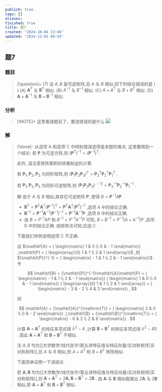 ```yaml
---
publish: true
tags: []
aliases: 
finished: true
title: 题7
created: "2024-10-04 13:46"
updated: "2024-12-01 06:54"
---
```

## 题7
### 题目
> [!question]+
> (7) 设 $A, B$ 是可逆矩阵,且 $A$ 与 $B$ 相似,则下列结论错误的是 ( )
> (A) ${\mathbf{A}}^{\mathrm{T}}$ 与 ${\mathbf{B}}^{\mathrm{T}}$ 相似. 
> (B) ${A}^{-1}$ 与 ${B}^{-1}$ 相似.
> (C) $A + {A}^{\mathrm{T}}$ 与 $B + {B}^{\mathrm{T}}$ 相似. 
> (D) $\mathbf{A} + {\mathbf{A}}^{-1}$ 与 $\mathbf{B} + {\mathbf{B}}^{-1}$ 相似.
### 分析
> [!NOTE]+
> 这里看错题目了，要选错误的是什么
> ![](https://img.hwenyi.tech/202411291624363.webp)
### 解
> [!done]-
> 从选项 $\mathrm{A}$ 和选项 $\mathrm{C}$ 中辨别错误选项是本题的难点. 这里要用到一个结论: 若 $\mathbf{P}$ 为可逆方阵,则 ${( {\mathbf{P}}^{\mathrm{T}}) }^{-1} = {( {\mathbf{P}}^{-1}) }^{\mathrm{T}}.$
> 
> 此外, 请注意矩阵乘积的转置和逆的计算.
> 
> 若 ${\mathbf{P}}_{1},{\mathbf{P}}_{2},{\mathbf{P}}_{3}$ 为同阶矩阵,则 ${( {\mathbf{P}}_{1}{\mathbf{P}}_{2}{\mathbf{P}}_{3}) }^{\mathrm{T}} = {\mathbf{P}}_{3}^{\mathrm{T}}{\mathbf{P}}_{2}^{\mathrm{T}}{\mathbf{P}}_{1}^{\mathrm{T}}$ .
> 
> 若 ${\mathbf{P}}_{1},{\mathbf{P}}_{2},{\mathbf{P}}_{3}$ 为同阶可逆矩阵,则 ${( {\mathbf{P}}_{1}{\mathbf{P}}_{2}{\mathbf{P}}_{3}) }^{. -1\rbrack } = {\mathbf{P}}_{3}^{-1}{\mathbf{P}}_{2}^{-1}{\mathbf{P}}_{1}^{-1}$ .
> 
> 解 由于 $A$ 与 $B$ 相似,故存在可逆矩阵 $\mathbf{P}$ ,使得 $B = {\mathbf{P}}^{-1}A\mathbf{P}$ .
> 
> - ${\mathbf{B}}^{\mathrm{T}} = {\mathbf{P}}^{\mathrm{T}}{\mathbf{A}}^{\mathrm{T}}{( {\mathbf{P}}^{-1}) }^{\mathrm{T}} = {\mathbf{P}}^{\mathrm{T}}{\mathbf{A}}^{\mathrm{T}}{( {\mathbf{P}}^{\mathrm{T}}) }^{-1}$ ,选项 $\mathrm{A}$ 中的结论正确.
> - ${\mathbf{B}}^{-1} = {\mathbf{P}}^{-1}{\mathbf{A}}^{-1}{( {\mathbf{P}}^{-1}) }^{-1} = {\mathbf{P}}^{-1}{\mathbf{A}}^{-1}\mathbf{P}$ ,选项 $\mathrm{B}$ 中的结论正确.
> - 由 $B = {P}^{-1}{AP}$ 和 ${B}^{-1} = {P}^{-1}{A}^{-1}P$ 可知, $B + {B}^{-1} = {P}^{-1}( {A + {A}^{-1}}) P$ ,选项 D 中的结论正确. 由排除法可知,应选 C.
> 
> 下面我们举例说明选项 $\mathrm{C}$ 不正确.
> 
> 设 $\mathbf{A} = ( \begin{matrix} 1 & 0 \\ 0 & - 1 \end{matrix}) ,\mathbf{P} = ( \begin{array}{ll} 1 & 1 \\ 2 & 1 \end{array})$ ,则 ${\mathbf{P}}^{-1} = ( \begin{matrix} - 1 & 1 \\ 2 & - 1 \end{matrix})$ . 令
> 
> $$
> \mathbf{B} = {\mathbf{P}}^{-1}\mathbf{A}\mathbf{P} = ( \begin{matrix} - 1 & 1 \\ 2 & - 1 \end{matrix}) ( \begin{matrix} 1 & 0 \\ 0 & - 1 \end{matrix}) ( \begin{array}{ll} 1 & 1 \\ 2 & 1 \end{array}) = ( \begin{matrix} - 3 & - 2 \\ 4 & 3 \end{matrix}) ,
> $$
> 
> 则
> 
> $$
> \mathbf{A} + {\mathbf{A}}^{\mathrm{T}} = ( \begin{matrix} 2 & 0 \\ 0 & - 2 \end{matrix}) ,\;\mathbf{B} + {\mathbf{B}}^{\mathrm{T}} = ( \begin{matrix} - 6 & 2 \\ 2 & 6 \end{matrix}) .
> $$
> 
> 计算 $\mathbf{A} + {\mathbf{A}}^{\mathrm{T}}$ 的特征多项式得 ${\lambda }^{2} - 4$ ,计算 $\mathbf{B} + {\mathbf{B}}^{\mathrm{T}}$ 的特征多项式得 ${\lambda }^{2} - {40}$ . 因此 $\mathbf{A} + {\mathbf{A}}^{\mathrm{T}}$ 和 $\mathbf{B} + {\mathbf{B}}^{\mathrm{T}}$ 不相似.
> 
> 注 $A, B$ 均为[[大学数学/线代张宇/第五讲特征值与特征向量/实对称矩阵|实对称矩阵]],且 $A$ 与 $B$ 相似,则 $A + {A}^{\mathrm{T}}$ 和 $B + {B}^{\mathrm{T}}$ 矩阵相似.
> 
> 下面简单证明一下该结论.
> 
> 若 $\mathbf{A},\mathbf{B}$ 均为[[大学数学/线代张宇/第五讲特征值与特征向量/实对称矩阵|实对称矩阵]],则 $\mathbf{A} + {\mathbf{A}}^{\mathrm{T}} = 2\mathbf{A},\mathbf{B} + {\mathbf{B}}^{\mathrm{T}} = 2\mathbf{B}$ . 由 $\mathbf{A}$ 与 $\mathbf{B}$ 相似能推出 $2\mathbf{A}$ 与 $2\mathbf{B}$ 相似,即 $\mathbf{A} + {\mathbf{A}}^{\mathrm{T}}$ 和 $\mathbf{B} + {\mathbf{B}}^{\mathrm{T}}$ 相似.
